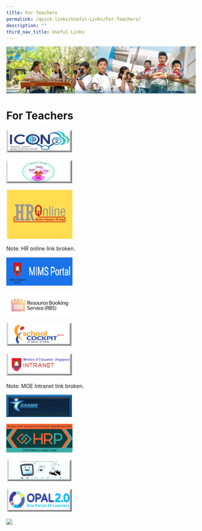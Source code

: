 ```yaml
---
title: For Teachers
permalink: /quick-links/Useful-Links/For-Teachers/
description: ""
third_nav_title: Useful Links
---
```

![](/images/AboutUs.jpg)

For Teachers
============


<p><a href="https://admin.google.com/ac/accountchooser?continue=https://workspace.google.com/dashboard"><img style="width:35%" src="/images/Icon.png"></a></p>

<p><a href="https://academyofsingaporeteachers.moe.edu.sg/professional-excellence/the-singapore-teaching-practice"><img style="width:35%" src="/images/STP.png"></a></p>

<p><a href="https://intranet.moe.gov.sg/hronline/Pages/Home.aspx"><img style="width:35%" src="/images/HR%20online.jpg"></a></p>

Note: HR online link broken.

<p><a href="https://idp.mims.moe.gov.sg/nidp/saml2/sso"><img style="width:35%" src="/images/MIMS.png"></a></p>

<p><a href="https://rbs.avero-tech.com"><img style="width:35%" src="/images/RBS.jpeg"></a></p>

<p><a href="https://schoolcockpit.moe.gov.sg"><img style="width:35%" src="/images/SCP.png"></a></p>

<p><a href="https://intranet.moe.gov.sg/Pages/Home.aspx"><img style="width:35%" src="/images/Intranet.png"></a></p>

Note: MOE Intranet link broken.

<p><a href="https://iexams.seab.gov.sg"><img style="width:35%" src="/images/IEXAMS.png"></a></p>

<p><a href="https://www.hrp.gov.sg/hrp/#/"><img style="width:35%" src="/images/HRP.png"></a></p>

<p><a href="https://scmobile.moe.edu.sg/login"><img style="width:35%" src="/images/scmobile.png"></a></p>

<p><a href="https://idm.opal2.moe.edu.sg/account/login?returnUrl=%2Fconnect%2Fauthorize%2Fcallback%3Fresponse_type%3Dcode%26client_id%3DOpal2WebApp%26state%3DMd0zAqUf9hs35ln35yp1tsQbwdtphUrx9o0Luy9ntIoqA%26redirect_uri%3Dhttps%253A%252F%252Fwww.opal2.moe.edu.sg%252Fapp%252Findex.html%26scope%3Droles%2520profile%2520cxprofile%2520openid%2520cxDomainInternalApi%26code_challenge%3D36l-H2gqUODRM3W3Iryy6VM7u7ExofJMmeS_7fmhyXY%26code_challenge_method%3DS256%26nonce%3DMd0zAqUf9hs35ln35yp1tsQbwdtphUrx9o0Luy9ntIoqA"><img style="width:35%" src="/images/opal2.png"></a></p>

<p><a href="[http://google.com/linkhere](http://google.com/linkhere)"><img style="width:25%" src="/images/xxx.png"></a></p>